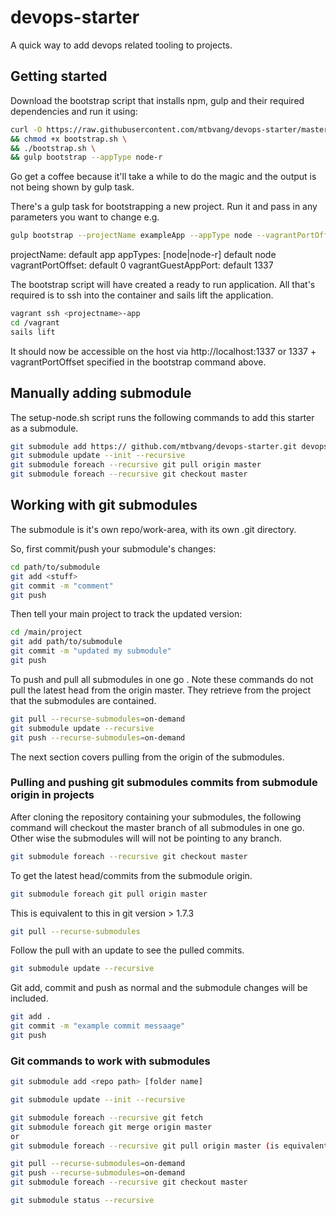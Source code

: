 # devops-starter

A quick way to add devops related tooling to projects. 

## Getting started

Download the bootstrap script that installs npm, gulp and their required dependencies and run it using:

```sh
curl -O https://raw.githubusercontent.com/mtbvang/devops-starter/master/bootstrap.sh \
&& chmod +x bootstrap.sh \
&& ./bootstrap.sh \
&& gulp bootstrap --appType node-r
```
Go get a coffee because it'll take a while to do the magic and the output is not being shown by gulp task.

There's a gulp task for bootstrapping a new project. Run it and pass in any parameters you want to change e.g.

```sh
gulp bootstrap --projectName exampleApp --appType node --vagrantPortOffset 0 --vagrantGuestAppPort 1337 
```

projectName: default app
appTypes: [node|node-r] default node
vagrantPortOffset: default  0
vagrantGuestAppPort: default 1337

The bootstrap script will have created a ready to run application. All that's required is to ssh into the container and sails lift the application.

```sh
vagrant ssh <projectname>-app
cd /vagrant
sails lift
```

It should now be accessible on the host via http://localhost:1337  or 1337 + vagrantPortOffset specified in the bootstrap command above.

## Manually adding submodule

The setup-node.sh script runs the following commands to add this starter as a submodule.

```sh
git submodule add https:// github.com/mtbvang/devops-starter.git devops
git submodule update --init --recursive
git submodule foreach --recursive git pull origin master
git submodule foreach --recursive git checkout master
```

## Working with git submodules

The submodule is it's own repo/work-area, with its own .git directory.

So, first commit/push your submodule's changes:

```sh
cd path/to/submodule
git add <stuff>
git commit -m "comment"
git push
```
Then tell your main project to track the updated version:

```sh
cd /main/project
git add path/to/submodule
git commit -m "updated my submodule"
git push
```

To push and pull all submodules in one go . Note these commands do not pull the latest head from the origin master. They retrieve from the project that the submodules are contained.

```sh
git pull --recurse-submodules=on-demand
git submodule update --recursive
git push --recurse-submodules=on-demand
```

The next section covers pulling from the origin of the submodules.

### Pulling and pushing git submodules commits from submodule origin in projects

After cloning the repository containing your submodules, the following command will checkout the master branch of all submodules in one go. Other wise the submodules will will not be pointing to any branch.

```sh
git submodule foreach --recursive git checkout master
```

To get the latest head/commits from the submodule origin.

```sh
git submodule foreach git pull origin master
```
This is equivalent to this in git version > 1.7.3

```sh
git pull --recurse-submodules
```

Follow the pull with an update to see the pulled commits.

```sh
git submodule update --recursive
```

Git add, commit and push as normal and the submodule changes will be included.

```sh
git add .
git commit -m "example commit messaage"
git push
```
 

### Git commands to work with submodules
  
```sh
git submodule add <repo path> [folder name]

git submodule update --init --recursive

git submodule foreach --recursive git fetch
git submodule foreach git merge origin master
or
git submodule foreach --recursive git pull origin master (is equivalent to a fetch and then merge)

git pull --recurse-submodules=on-demand
git push --recurse-submodules=on-demand
git submodule foreach --recursive git checkout master

git submodule status --recursive
```



